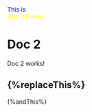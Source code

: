<style>
    @top-center {
        content: element(header);
    }

    @bottom-center {
        content: element(footer);
    }

    .header {
        position: running(header);
    }

    .footer {
        position: running(footer);
    }

    .yellow-bg {
        color: yellow;
    }

    .blue-bg {
        color: blue;
    }
</style>

<div class="header blue-bg">This is</div>
<div class="footer yellow-bg">Doc 2 Footer</div>

# Doc 2

Doc 2 works!

## {%replaceThis%}

{%andThis%}